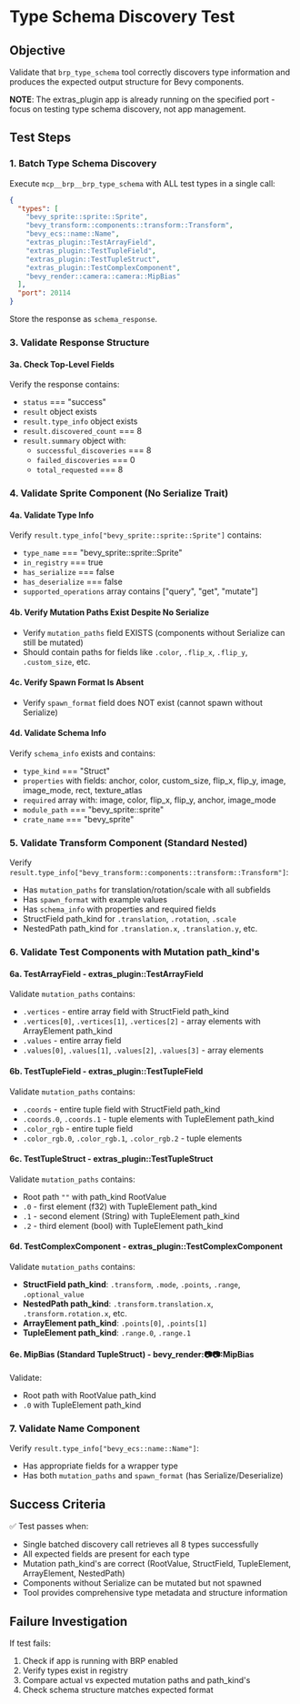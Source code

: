 # Type Schema Discovery Test

## Objective
Validate that `brp_type_schema` tool correctly discovers type information and produces the expected output structure for Bevy components.

**NOTE**: The extras_plugin app is already running on the specified port - focus on testing type schema discovery, not app management.

## Test Steps

### 1. Batch Type Schema Discovery

Execute `mcp__brp__brp_type_schema` with ALL test types in a single call:
```json
{
  "types": [
    "bevy_sprite::sprite::Sprite",
    "bevy_transform::components::transform::Transform",
    "bevy_ecs::name::Name",
    "extras_plugin::TestArrayField",
    "extras_plugin::TestTupleField",
    "extras_plugin::TestTupleStruct",
    "extras_plugin::TestComplexComponent",
    "bevy_render::camera::camera::MipBias"
  ],
  "port": 20114
}
```
Store the response as `schema_response`.

### 3. Validate Response Structure

#### 3a. Check Top-Level Fields
Verify the response contains:
- `status` === "success"
- `result` object exists
- `result.type_info` object exists
- `result.discovered_count` === 8
- `result.summary` object with:
  - `successful_discoveries` === 8
  - `failed_discoveries` === 0
  - `total_requested` === 8

### 4. Validate Sprite Component (No Serialize Trait)

#### 4a. Validate Type Info
Verify `result.type_info["bevy_sprite::sprite::Sprite"]` contains:
- `type_name` === "bevy_sprite::sprite::Sprite"
- `in_registry` === true
- `has_serialize` === false
- `has_deserialize` === false
- `supported_operations` array contains ["query", "get", "mutate"]

#### 4b. Verify Mutation Paths Exist Despite No Serialize
- Verify `mutation_paths` field EXISTS (components without Serialize can still be mutated)
- Should contain paths for fields like `.color`, `.flip_x`, `.flip_y`, `.custom_size`, etc.

#### 4c. Verify Spawn Format Is Absent
- Verify `spawn_format` field does NOT exist (cannot spawn without Serialize)

#### 4d. Validate Schema Info
Verify `schema_info` exists and contains:
- `type_kind` === "Struct"
- `properties` with fields: anchor, color, custom_size, flip_x, flip_y, image, image_mode, rect, texture_atlas
- `required` array with: image, color, flip_x, flip_y, anchor, image_mode
- `module_path` === "bevy_sprite::sprite"
- `crate_name` === "bevy_sprite"

### 5. Validate Transform Component (Standard Nested)

Verify `result.type_info["bevy_transform::components::transform::Transform"]`:
- Has `mutation_paths` for translation/rotation/scale with all subfields
- Has `spawn_format` with example values
- Has `schema_info` with properties and required fields
- StructField path_kind for `.translation`, `.rotation`, `.scale`
- NestedPath path_kind for `.translation.x`, `.translation.y`, etc.

### 6. Validate Test Components with Mutation path_kind's

#### 6a. TestArrayField - extras_plugin::TestArrayField
Validate `mutation_paths` contains:
- `.vertices` - entire array field with StructField path_kind
- `.vertices[0]`, `.vertices[1]`, `.vertices[2]` - array elements with ArrayElement path_kind
- `.values` - entire array field
- `.values[0]`, `.values[1]`, `.values[2]`, `.values[3]` - array elements

#### 6b. TestTupleField - extras_plugin::TestTupleField
Validate `mutation_paths` contains:
- `.coords` - entire tuple field with StructField path_kind
- `.coords.0`, `.coords.1` - tuple elements with TupleElement path_kind
- `.color_rgb` - entire tuple field
- `.color_rgb.0`, `.color_rgb.1`, `.color_rgb.2` - tuple elements

#### 6c. TestTupleStruct - extras_plugin::TestTupleStruct
Validate `mutation_paths` contains:
- Root path `""` with path_kind RootValue
- `.0` - first element (f32) with TupleElement path_kind
- `.1` - second element (String) with TupleElement path_kind
- `.2` - third element (bool) with TupleElement path_kind

#### 6d. TestComplexComponent - extras_plugin::TestComplexComponent
Validate `mutation_paths` contains:
- **StructField path_kind**: `.transform`, `.mode`, `.points`, `.range`, `.optional_value`
- **NestedPath path_kind**: `.transform.translation.x`, `.transform.rotation.x`, etc.
- **ArrayElement path_kind**: `.points[0]`, `.points[1]`
- **TupleElement path_kind**: `.range.0`, `.range.1`

#### 6e. MipBias (Standard TupleStruct) - bevy_render::camera::camera::MipBias
Validate:
- Root path with RootValue path_kind
- `.0` with TupleElement path_kind

### 7. Validate Name Component
Verify `result.type_info["bevy_ecs::name::Name"]`:
- Has appropriate fields for a wrapper type
- Has both `mutation_paths` and `spawn_format` (has Serialize/Deserialize)


## Success Criteria

✅ Test passes when:
- Single batched discovery call retrieves all 8 types successfully
- All expected fields are present for each type
- Mutation path_kind's are correct (RootValue, StructField, TupleElement, ArrayElement, NestedPath)
- Components without Serialize can be mutated but not spawned
- Tool provides comprehensive type metadata and structure information

## Failure Investigation

If test fails:
1. Check if app is running with BRP enabled
2. Verify types exist in registry
3. Compare actual vs expected mutation paths and path_kind's
4. Check schema structure matches expected format
